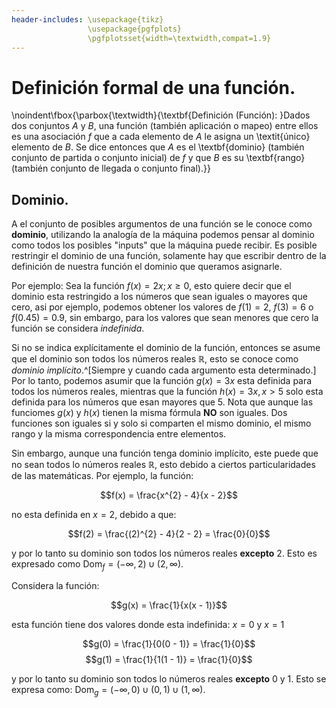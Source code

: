 ```yaml
---
header-includes: \usepackage{tikz}
				 \usepackage{pgfplots}
				 \pgfplotsset{width=\textwidth,compat=1.9}
---
```


# Definición formal de una función.

\noindent\fbox{\parbox{\textwidth}{\textbf{Definición (Función): }Dados dos
conjuntos $A$ y $B$, una función (también aplicación o mapeo) entre ellos es
una asociación $f$ que a cada elemento de $A$ le asigna un \textit{único}
elemento de $B$. Se dice entonces que $A$ es el \textbf{dominio} (también
conjunto de partida o conjunto inicial) de $f$ y que $B$ es su \textbf{rango}
(también conjunto de llegada o conjunto final).}}

## Dominio.

A el conjunto de posibles argumentos de una función se le conoce como
**dominio**, utilizando la analogía de la máquina podemos pensar al dominio
como todos los posibles "inputs" que la máquina puede recibir. Es posible
restringir el dominio de una función, solamente hay que escribir dentro de la
definición de nuestra función el dominio que queramos asignarle.

Por ejemplo: Sea la función $f(x) = 2x; x \geq 0$, esto quiere decir que el
dominio esta restringido a los números que sean iguales o mayores que cero, asi
por ejemplo, podemos obtener los valores de $f(1) = 2$, $f(3) = 6$ o $f(0.45) =
0.9$, sin embargo, para los valores que sean menores que cero la función se
considera *indefinida*.

Si no se indica explícitamente el dominio de la función, entonces se asume que
el dominio son todos los números reales $\mathbb{R}$, esto se conoce como
*dominio implícito*.^[Siempre y cuando cada argumento esta determinado.] Por lo
tanto, podemos asumir que la función $g(x)=3x$ esta definida para todos los
números reales, mientras que la función $h(x)=3x, x > 5$ solo esta definida
para los números que esan mayores que $5$.  Nota que aunque las funciomes
$g(x)$ y $h(x)$ tienen la misma fórmula **NO** son iguales. Dos funciones son
iguales si y solo si comparten el mismo dominio, el mismo rango y la misma
correspondencia entre elementos.

Sin embargo, aunque una función tenga dominio implícito, este puede que no sean
todos lo números reales $\mathbb{R}$, esto debido a ciertos particularidades de
las matemáticas. Por ejemplo, la función:

$$f(x) = \frac{x^{2} - 4}{x - 2}$$

no esta definida en $x = 2$, debido a que:

$$f(2) = \frac{(2)^{2} - 4}{2 - 2} = \frac{0}{0}$$

y por lo tanto su dominio son todos los números reales **excepto** 2. Esto es
expresado como $\text{Dom}_{f_{}}= (-\infty, 2) \cup (2, \infty)$.

Considera la función:

$$g(x) = \frac{1}{x(x - 1)}$$

esta función tiene dos valores donde esta indefinida: $x = 0$ y $x = 1$

$$g(0) = \frac{1}{0(0 - 1)} = \frac{1}{0}$$
$$g(1) = \frac{1}{1(1 - 1)} = \frac{1}{0}$$

y por lo tanto su dominio son todos lo números reales **excepto** 0 y 1. Esto
se expresa como: $\text{Dom}_{g_{}} = (-\infty, 0) \cup (0, 1) \cup (1,
\infty)$.



